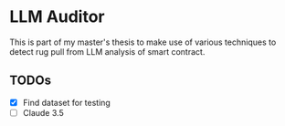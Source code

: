 # LLM Auditor

This is part of my master's thesis to make use of various techniques to detect rug pull from LLM analysis of smart contract. 


## TODOs

- [x] Find dataset for testing
- [ ] Claude 3.5